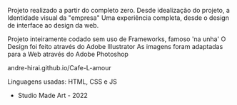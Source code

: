 Projeto realizado a partir do completo zero.
Desde idealização do projeto, a Identidade visual da "empresa"
Uma experiência completa, desde o design de interface ao design da web.

Projeto inteiramente codado sem uso de Frameworks, famoso 'na unha'
O Design foi feito através do Adobe Illustrator
As imagens foram adaptadas para a Web através do Adobe Photoshop

andre-hirai.github.io/Cafe-L-amour

Linguagens usadas:
HTML, CSS e JS

- Studio Made Art - 2022
